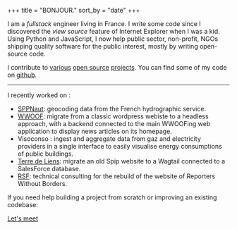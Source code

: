 +++
title = "BONJOUR."
sort_by = "date"
+++

I am a _fullstack_ engineer living in France.
I write some code since I discovered the _view source_ feature of Internet
Explorer when I was a kid.  
Using Python and JavaScript, I now help public sector, non-profit, NGOs shipping quality software for the public interest, mostly by writing open-source code.

I contribute to [various](https://github.com/wagtail/wagtail) [open source](https://github.com/GrappleGQL/wagtail-grapple) [projects](https://github.com/vercel/next.js/). You can find some of my code on [github](https://github.com/fabienheureux).

---

I recently worked on :

- [SPPNaut](https://beta.gouv.fr/startups/sppnaut.html): geocoding data from the French hydrographic service.
- [WWOOF](https://asso.wwoof.fr): migrate from a classic wordpress webiste to a headless approach, with a backend connected to the main WWOOFing web application to display news articles on its homepage.
- Visoconso : ingest and aggregate data from gaz and electricity providers in a single interface to easily visualise energy consumptions of public buildings.
- [Terre de Liens](https://terredeliens.org): migrate an old Spip website to a Wagtail connected to a SalesForce database.
- [RSF](https://rsf.org/): technical consulting for the rebuild of the website of Reporters Without Borders.

If you need help building a project from scratch or improving an existing codebase:

<a class="button" href="mailto:contact@fabienlefrapper.me">Let's meet</a>
